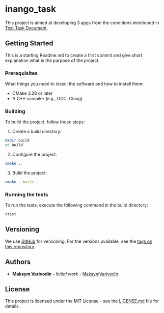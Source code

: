 
# inango_task

This project is aimed at developing 3 apps from the conditions mentioned in [Test Task Document](TEST%20TASK_2024.pdf).

## Getting Started

This is a starting Readme.md to create a first commit and give short explanation what is the purpose of the project.

### Prerequisites

What things you need to install the software and how to install them:

* CMake 3.28 or later
* A C++ compiler (e.g., GCC, Clang)

### Building

To build the project, follow these steps:

1. Create a build directory:

```bash
mkdir build
cd build
```

2. Configure the project:

```bash
cmake ..
```

3. Build the project:

```bash
cmake --build .
```

### Running the tests

To run the tests, execute the following command in the build directory:

```bash
ctest
```

## Versioning

We use [GitHub](https://github.com/) for versioning. For the versions available, see the [tags on this repository](https://github.com/MaksimVarivodin/inango_task).

## Authors

* **Maksym Varivodin** - *Initial work* - [MaksymVarivodin](https://github.com/MaksimVarivodin)


## License

This project is licensed under the MIT License - see the [LICENSE.md](LICENSE.MD) file for details.
